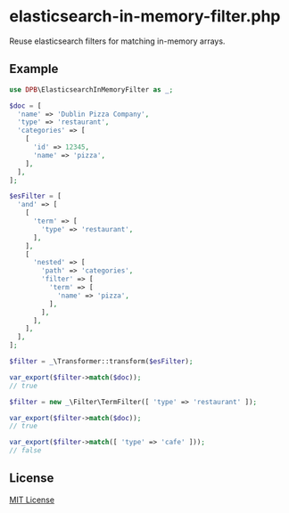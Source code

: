# elasticsearch-in-memory-filter.php

Reuse elasticsearch filters for matching in-memory arrays.

## Example

```php
use DPB\ElasticsearchInMemoryFilter as _;

$doc = [
  'name' => 'Dublin Pizza Company',
  'type' => 'restaurant',
  'categories' => [
    [
      'id' => 12345,
      'name' => 'pizza',
    ],
  ],
];

$esFilter = [
  'and' => [
    [
      'term' => [
        'type' => 'restaurant',
      ],
    ],
    [
      'nested' => [
        'path' => 'categories',
        'filter' => [
          'term' => [
            'name' => 'pizza',
          ],
        ],
      ],
    ],
  ],
];

$filter = _\Transformer::transform($esFilter);

var_export($filter->match($doc));
// true

$filter = new _\Filter\TermFilter([ 'type' => 'restaurant' ]);

var_export($filter->match($doc));
// true

var_export($filter->match([ 'type' => 'cafe' ]));
// false
```

## License

[MIT License](./LICENSE)
